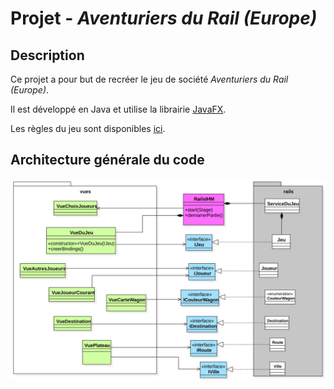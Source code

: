 # Projet - _Aventuriers du Rail (Europe)_

## Description

Ce projet a pour but de recréer le jeu de société _Aventuriers du Rail (Europe)_.

Il est développé en Java et utilise la librairie [JavaFX](https://openjfx.io/).

Les règles du jeu sont disponibles [ici](<src/main/resources/Les Aventuriers du Rail - Règles.pdf>).

## Architecture générale du code
![](ressources/Diagramme_classes.svg)